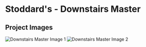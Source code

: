 # Stoddard's - Downstairs Master

## Project Images

![Downstairs Master Image 1](https://storage.googleapis.com/msgsndr/zTjqcEq3Ndj90wvhfc47/media/676881200bcca056e97f8280.jpeg)
![Downstairs Master Image 2](https://storage.googleapis.com/msgsndr/zTjqcEq3Ndj90wvhfc47/media/676881207e62116e26b11c39.jpeg)
